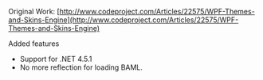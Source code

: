 Original Work: [http://www.codeproject.com/Articles/22575/WPF-Themes-and-Skins-Engine](http://www.codeproject.com/Articles/22575/WPF-Themes-and-Skins-Engine)

Added features
 
 * Support for .NET 4.5.1
 * No more reflection for loading BAML.